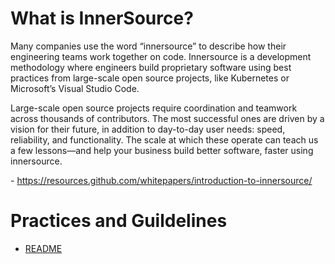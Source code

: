 # What is InnerSource?

Many companies use the word “innersource” to describe how their engineering teams work together on code.
Innersource is a development methodology where engineers build proprietary software using best practices
from large-scale open source projects, like Kubernetes or Microsoft’s Visual Studio Code.

Large-scale open source projects require coordination and teamwork across thousands of contributors. The
most successful ones are driven by a vision for their future, in addition to day-to-day user needs: speed,
reliability, and functionality. The scale at which these operate can teach us a few lessons—and help your
business build better software, faster using innersource.

\- https://resources.github.com/whitepapers/introduction-to-innersource/

# Practices and Guildelines

- [README](/readme/guidelines.md)
